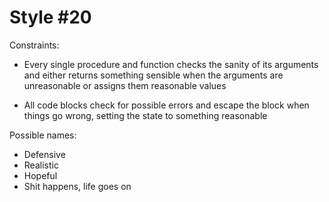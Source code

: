 Style #20
==============================

Constraints:

- Every single procedure and function checks the sanity of its
  arguments and either returns something sensible when the arguments
  are unreasonable or assigns them reasonable values

- All code blocks check for possible errors and escape the block
  when things go wrong, setting the state to something reasonable

Possible names:

- Defensive
- Realistic
- Hopeful
- Shit happens, life goes on
